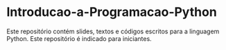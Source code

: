 # Introducao-a-Programacao-Python
Este repositório contém slides, textos e códigos escritos para a linguagem Python. Este repositório é indicado para iniciantes.
